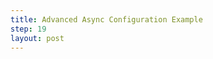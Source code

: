 ```yaml
---
title: Advanced Async Configuration Example
step: 19
layout: post
---
```


<script src='https://gist.github.com/madhephaestus/c20b4340ad81e6d42f36.js'></script>